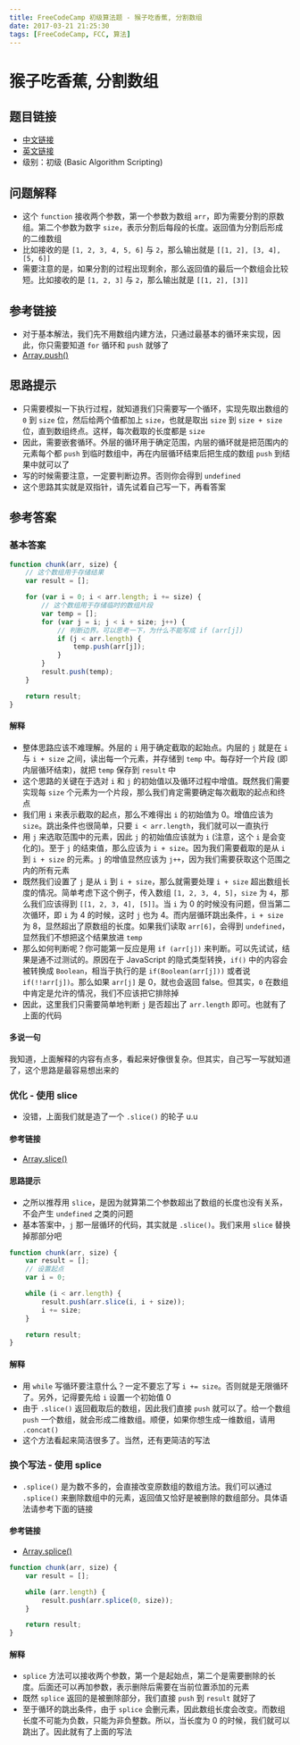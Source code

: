 ```yaml
---
title: FreeCodeCamp 初级算法题 - 猴子吃香蕉, 分割数组
date: 2017-03-21 21:25:30
tags: [FreeCodeCamp, FCC, 算法]
---
```

# 猴子吃香蕉, 分割数组

## 题目链接
- [中文链接](https://www.freecodecamp.cn/challenges/chunky-monkey)
- [英文链接](https://www.freecodecamp.com/challenges/chunky-monkey)
- 级别：初级 (Basic Algorithm Scripting)

## 问题解释
- 这个 `function` 接收两个参数，第一个参数为数组 `arr`，即为需要分割的原数组。第二个参数为数字 `size`，表示分割后每段的长度。返回值为分割后形成的二维数组
- 比如接收的是 `[1, 2, 3, 4, 5, 6]` 与 `2`，那么输出就是 `[[1, 2], [3, 4], [5, 6]]`
- 需要注意的是，如果分割的过程出现剩余，那么返回值的最后一个数组会比较短。比如接收的是 `[1, 2, 3]` 与 `2`，那么输出就是 `[[1, 2], [3]]`
<!-- more -->

## 参考链接
- 对于基本解法，我们先不用数组内建方法，只通过最基本的循环来实现，因此，你只需要知道 `for` 循环和 `push` 就够了
- [Array.push()](https://developer.mozilla.org/zh-CN/docs/Web/JavaScript/Reference/Global_Objects/Array/push)

## 思路提示
- 只需要模拟一下执行过程，就知道我们只需要写一个循环，实现先取出数组的 `0` 到 `size` 位，然后给两个值都加上 `size`，也就是取出 `size` 到 `size + size` 位，直到数组终点。这样，每次截取的长度都是 `size`
- 因此，需要嵌套循环。外层的循环用于确定范围，内层的循环就是把范围内的元素每个都 `push` 到临时数组中，再在内层循环结束后把生成的数组 `push` 到结果中就可以了
- 写的时候需要注意，一定要判断边界。否则你会得到 `undefined`
- 这个思路其实就是双指针，请先试着自己写一下，再看答案

## 参考答案
### 基本答案
```js
function chunk(arr, size) {
    // 这个数组用于存储结果
    var result = [];

    for (var i = 0; i < arr.length; i += size) {
        // 这个数组用于存储临时的数组片段
        var temp = [];
        for (var j = i; j < i + size; j++) {
            // 判断边界。可以思考一下，为什么不能写成 if (arr[j])
            if (j < arr.length) {
                temp.push(arr[j]);
            }
        }
        result.push(temp);
    }

    return result;
}
```
#### 解释
- 整体思路应该不难理解。外层的 `i` 用于确定截取的起始点。内层的 `j` 就是在 `i` 与 `i + size` 之间，读出每一个元素，并存储到 `temp` 中。每存好一个片段 (即内层循环结束)，就把 `temp` 保存到 `result` 中
- 这个思路的关键在于选对 `i` 和 `j` 的初始值以及循环过程中增值。既然我们需要实现每 `size` 个元素为一个片段，那么我们肯定需要确定每次截取的起点和终点
- 我们用 `i` 来表示截取的起点，那么不难得出 `i` 的初始值为 0。增值应该为 `size`。跳出条件也很简单，只要 `i < arr.length`，我们就可以一直执行
- 用 `j` 来选取范围中的元素，因此 `j` 的初始值应该就为 `i` (注意，这个 `i` 是会变化的)。至于 `j` 的结束值，那么应该为 `i + size`。因为我们需要截取的是从 `i` 到 `i + size` 的元素。`j` 的增值显然应该为 `j++`，因为我们需要获取这个范围之内的所有元素
- 既然我们设置了 `j` 是从 `i` 到 `i + size`，那么就需要处理 `i + size` 超出数组长度的情况。简单考虑下这个例子，传入数组 `[1, 2, 3, 4, 5]`，`size` 为 `4`，那么我们应该得到 `[[1, 2, 3, 4], [5]]`。当 `i` 为 0 的时候没有问题，但当第二次循环，即 `i` 为 4 的时候，这时 `j` 也为 4。而内层循环跳出条件，`i + size` 为 8，显然超出了原数组的长度。如果我们读取 `arr[6]`，会得到 `undefined`，显然我们不想把这个结果放进 `temp`
- 那么如何判断呢？你可能第一反应是用 `if (arr[j])` 来判断。可以先试试，结果是通不过测试的。原因在于 JavaScript 的隐式类型转换，`if()` 中的内容会被转换成 `Boolean`，相当于执行的是 `if(Boolean(arr[j]))` 或者说 `if(!!arr[j])`。那么如果 `arr[j]` 是 0，就也会返回 false。但其实，`0` 在数组中肯定是允许的情况，我们不应该把它排除掉
- 因此，这里我们只需要简单地判断 `j` 是否超出了 `arr.length` 即可。也就有了上面的代码
#### 多说一句
我知道，上面解释的内容有点多，看起来好像很复杂。但其实，自己写一写就知道了，这个思路是最容易想出来的

### 优化 - 使用 slice
- 没错，上面我们就是造了一个 `.slice()` 的轮子 u.u
#### 参考链接
- [Array.slice()](https://developer.mozilla.org/zh-CN/docs/Web/JavaScript/Reference/Global_Objects/Array/slice)
#### 思路提示
- 之所以推荐用 `slice`，是因为就算第二个参数超出了数组的长度也没有关系，不会产生 `undefined` 之类的问题
- 基本答案中，`j` 那一层循环的代码，其实就是 `.slice()`。我们来用 `slice` 替换掉那部分吧
```js
function chunk(arr, size) {
    var result = [];
    // 设置起点
    var i = 0;

    while (i < arr.length) {
        result.push(arr.slice(i, i + size));
        i += size;
    }

    return result;
}
```
#### 解释
- 用 `while` 写循环要注意什么？一定不要忘了写 `i += size`。否则就是无限循环了。另外，记得要先给 `i` 设置一个初始值 0
- 由于 `.slice()` 返回截取后的数组，因此我们直接 `push` 就可以了。给一个数组 `push` 一个数组，就会形成二维数组。顺便，如果你想生成一维数组，请用 `.concat()`
- 这个方法看起来简洁很多了。当然，还有更简洁的写法

### 换个写法 - 使用 splice
- `.splice()` 是为数不多的，会直接改变原数组的数组方法。我们可以通过 `.splice()` 来删除数组中的元素，返回值又恰好是被删除的数组部分。具体语法请参考下面的链接
#### 参考链接
- [Array.splice()](https://developer.mozilla.org/zh-CN/docs/Web/JavaScript/Reference/Global_Objects/Array/splice)

```js
function chunk(arr, size) {
    var result = [];

    while (arr.length) {
        result.push(arr.splice(0, size));
    }

    return result;
}
```
#### 解释
- `splice` 方法可以接收两个参数，第一个是起始点，第二个是需要删除的长度。后面还可以再加参数，表示删除后需要在当前位置添加的元素
- 既然 `splice` 返回的是被删除部分，我们直接 `push` 到 `result` 就好了
- 至于循环的跳出条件，由于 `splice` 会删元素，因此数组长度会改变。而数组长度不可能为负数，只能为非负整数。所以，当长度为 0 的时候，我们就可以跳出了。因此就有了上面的写法
